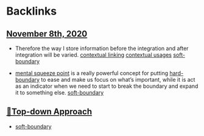 
# Backlinks
## [November 8th, 2020](<November 8th, 2020.md>)
- Therefore the way I store information before the integration and after integration will be varied. [contextual linking](<contextual linking.md>) [contextual usages](<contextual usages.md>) [soft-boundary](<soft-boundary.md>)

- [mental squeeze point](<mental squeeze point.md>) is a really powerful concept for putting [hard-boundary](<hard-boundary.md>) to ease and make us focus on what’s important, while it is act as an indicator when we need to start to break the boundary and expand it to something else. [soft-boundary](<soft-boundary.md>)

## [🌲Top-down Approach](<🌲Top-down Approach.md>)
- [soft-boundary](<soft-boundary.md>)

